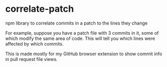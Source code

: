 # correlate-patch
npm library to correlate commits in a patch to the lines they change

For example, suppose you have a patch file with 3 commits in it, some
of which modify the same area of code. This will tell you which lines
were affected by which commits.

This is made mostly for my GitHub browser extension to show commit info
in pull request file views.
